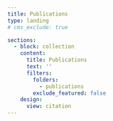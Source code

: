 ```yaml
---
title: Publications
type: landing
# cms_exclude: true

sections:
  - block: collection
    content:
      title: Publications
      text: ''
      filters:
        folders:
          - publications
        exclude_featured: false
    design:
      view: citation
---
```


